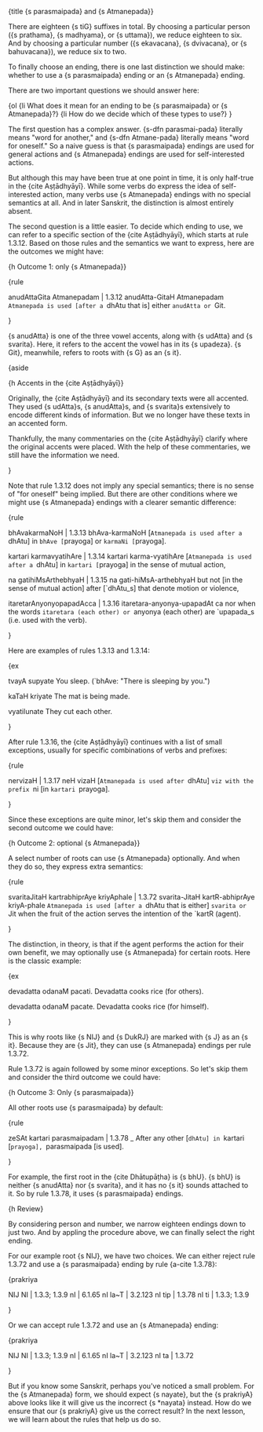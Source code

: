 {title {s parasmaipada} and {s Atmanepada}}

There are eighteen {s tiG} suffixes in total. By choosing a particular person
({s prathama}, {s madhyama}, or {s uttama}), we reduce eighteen to six. And by
choosing a particular number ({s ekavacana}, {s dvivacana}, or {s bahuvacana}),
we reduce six to two.

To finally choose an ending, there is one last distinction we should make:
whether to use a {s parasmaipada} ending or an {s Atmanepada} ending.

There are two important questions we should answer here:

{ol
    {li What does it mean for an ending to be {s parasmaipada} or {s
    Atmanepada}?}
    {li How do we decide which of these types to use?}
}

The first question has a complex answer. {s-dfn parasmai-pada} literally means
"word for another," and {s-dfn Atmane-pada} literally means "word for oneself."
So a naive guess is that {s parasmaipada} endings are used for general actions
and {s Atmanepada} endings are used for self-interested actions.

But although this may have been true at one point in time, it is only half-true
in the {cite Aṣṭādhyāyī}. While some verbs do express the idea of
self-interested action, many verbs use {s Atmanepada} endings with no special
semantics at all. And in later Sanskrit, the distinction is almost entirely
absent.

The second question is a little easier. To decide which ending to use, we can
refer to a specific section of the {cite Aṣṭādhyāyī}, which starts at rule
1.3.12. Based on those rules and the semantics we want to express, here are the
outcomes we might have:


{h Outcome 1: only {s Atmanepada}}

{rule

anudAttaGita Atmanepadam | 1.3.12 
anudAtta-GitaH Atmanepadam
`Atmanepada is used [after a `dhAtu that is] either `anudAtta or `Git.

}

{s anudAtta} is one of the three vowel accents, along with {s udAtta} and {s
svarita}. Here, it refers to the accent the vowel has in its {s upadeza}. {s
Git}, meanwhile, refers to roots with {s G} as an {s it}.

{aside

{h Accents in the {cite Aṣṭādhyāyī}}

Originally, the {cite Aṣṭādhyāyī} and its secondary texts were all accented.
They used {s udAtta}s, {s anudAtta}s, and {s svarita}s extensively to encode
different kinds of information. But we no longer have these texts in an
accented form.

Thankfully, the many commentaries on the {cite Aṣṭādhyāyī} clarify where the
original accents were placed. With the help of these commentaries, we still have
the information we need.

}

Note that rule 1.3.12 does not imply any special semantics; there is no sense
of "for oneself" being implied. But there are other conditions where we might
use {s Atmanepada} endings with a clearer semantic difference:

{rule

bhAvakarmaNoH | 1.3.13 
bhAva-karmaNoH
[`Atmanepada is used after a `dhAtu] in `bhAve [`prayoga] or `karmaNi [`prayoga].

kartari karmavyatihAre | 1.3.14 
kartari karma-vyatihAre
[`Atmanepada is used after a `dhAtu] in `kartari [`prayoga] in the sense of
mutual action,

na gatihiMsArthebhyaH | 1.3.15
na gati-hiMsA-arthebhyaH
but not [in the sense of mutual action] after [`dhAtu_s] that denote motion or
violence,

itaretarAnyonyopapadAcca | 1.3.16
itaretara-anyonya-upapadAt ca
nor when the words `itaretara (each other) or `anyonya (each other) are
`upapada_s (i.e. used with the verb).

}

Here are examples of rules 1.3.13 and 1.3.14:

{ex

tvayA supyate
You sleep. (`bhAve: "There is sleeping by you.")

kaTaH kriyate
The mat is being made.

vyatilunate
They cut each other.

}

After rule 1.3.16, the {cite Aṣṭādhyāyī} continues with a list of small
exceptions, usually for specific combinations of verbs and prefixes:

{rule

nervizaH | 1.3.17
neH vizaH
[`Atmanepada is used after `dhAtu] `viz with the prefix `ni [in `kartari
`prayoga].

}

Since these exceptions are quite minor, let's skip them and consider the second
outcome we could have:


{h Outcome 2: optional {s Atmanepada}}

A select number of roots can use {s Atmanepada} optionally. And when they do
so, they express extra semantics:

{rule

svaritaJitaH kartrabhiprAye kriyAphale | 1.3.72 
svarita-JitaH kartR-abhiprAye kriyA-phale
`Atmanepada is used [after a `dhAtu that is either] `svarita or `Jit when the
fruit of the action serves the intention of the `kartR (agent).

}

The distinction, in theory, is that if the agent performs the action for their
own benefit, we may optionally use {s Atmanepada} for certain roots. Here is
the classic example:

{ex

devadatta odanaM pacati.
Devadatta cooks rice (for others).

devadatta odanaM pacate.
Devadatta cooks rice (for himself).

}

This is why roots like {s NIJ} and {s DukRJ} are marked with {s J} as an {s
it}. Because they are {s Jit}, they can use {s Atmanepada} endings per rule
1.3.72.


Rule 1.3.72 is again followed by some minor exceptions. So let's skip them and
consider the third outcome we could have:


{h Outcome 3: Only {s parasmaipada}}

All other roots use {s parasmaipada} by default:

{rule

zeSAt kartari parasmaipadam | 1.3.78 
_
After any other [`dhAtu] in `kartari [`prayoga], `parasmaipada [is used].

}

For example, the first root in the {cite Dhātupāṭha} is {s bhU}. {s bhU} is
neither {s anudAtta} nor {s svarita}, and it has no {s it} sounds attached to
it. So by rule 1.3.78, it uses {s parasmaipada} endings.


{h Review}

By considering person and number, we narrow eighteen endings down to just two.
And by appling the procedure above, we can finally select the right ending.

For our example root {s NIJ}, we have two choices. We can either reject rule
1.3.72 and use a {s parasmaipada} ending by rule {a-cite 1.3.78}:

{prakriya

NIJ
NI | 1.3.3; 1.3.9
nI | 6.1.65
nI la~T | 3.2.123
nI tip | 1.3.78
nI ti | 1.3.3; 1.3.9

}

Or we can accept rule 1.3.72 and use an {s Atmanepada} ending:

{prakriya

NIJ
NI | 1.3.3; 1.3.9
nI | 6.1.65
nI la~T | 3.2.123
nI ta | 1.3.72

}

But if you know some Sanskrit, perhaps you've noticed a small problem. For the
{s Atmanepada} form, we should expect {s nayate}, but the {s prakriyA} above
looks like it will give us the incorrect {s *nayata} instead. How do we ensure
that our {s prakriyA} give us the correct result? In the next lesson, we will
learn about the rules that help us do so.
